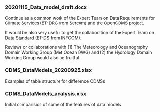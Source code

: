 ### 20201115_Data_model_draft.docx 

Continue as a common work of the Expert Team on Data Requirements for Climate Services (ET-DRC from Sercom) and the OpenCDMS project.

It would be also very useful to get the collaboration of the Expert Team on Data Standard (ET-DS from INFCOM).

Reviews or collaborations with (1) The Meteorology and Oceanography Domain Working Group (Met Ocean DWG) and (2) the Hydrology Domain Working Group would also be fruitful.

### CDMS_DataModels_20200925.xlsx

Examples of table structure for difference CDMSs

### CDMS_DataModels_analysis.xlsx

Initial comparision of some of the features of data models
